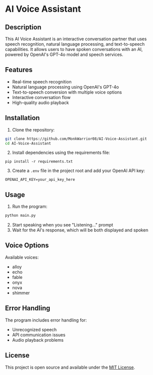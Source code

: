 # AI Voice Assistant

## Description
This AI Voice Assistant is an interactive conversation partner that uses speech recognition, natural language processing, and text-to-speech capabilities. It allows users to have spoken conversations with an AI, powered by OpenAI's GPT-4o model and speech services.

## Features
- Real-time speech recognition
- Natural language processing using OpenAI's GPT-4o
- Text-to-speech conversion with multiple voice options
- Interactive conversation flow
- High-quality audio playback

## Installation

1. Clone the repository:
```bash
git clone https://github.com/MonkWarrior08/AI-Voice-Assistant.git
cd AI-Voice-Assistant
```

2. Install dependencies using the requirements file:
```
pip install -r requirements.txt
```

3. Create a `.env` file in the project root and add your OpenAI API key:
```
OPENAI_API_KEY=your_api_key_here
```

## Usage
1. Run the program:
```bash
python main.py
```

2. Start speaking when you see "Listening..." prompt
3. Wait for the AI's response, which will be both displayed and spoken

## Voice Options
Available voices:
- alloy
- echo
- fable
- onyx
- nova
- shimmer

## Error Handling
The program includes error handling for:
- Unrecognized speech
- API communication issues
- Audio playback problems

## License

This project is open source and available under the [MIT License](LICENSE).


